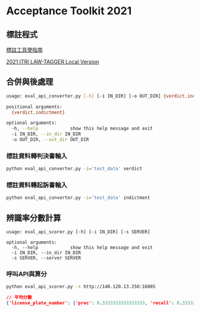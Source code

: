 # Acceptance Toolkit 2021
## 標註程式
[標註工具使指南](https://hackmd.io/0nrrMc5NQRKxlZZVkwmD7w)

[2021 ITRI LAW-TAGGER Local Version](https://github.com/NLU-Law-Tech/2021_VerdictTagger/tree/local-mode#下載) 

## 合併與後處理
```sh
usage: eval_api_converter.py [-h] [-i IN_DIR] [-o OUT_DIR] {verdict,indictment}

positional arguments:
  {verdict,indictment}

optional arguments:
  -h, --help            show this help message and exit
  -i IN_DIR, --in_dir IN_DIR
  -o OUT_DIR, --out_dir OUT_DIR
```
### 標註資料轉**判決書**輸入
```sh
python eval_api_converter.py -i='test_data' verdict
```
### 標註資料轉**起訴書**輸入
```sh
python eval_api_converter.py -i='test_data' indictment
```
## 辨識率分數計算
```
usage: eval_api_scorer.py [-h] [-i IN_DIR] [-s SERVER]

optional arguments:
  -h, --help            show this help message and exit
  -i IN_DIR, --in_dir IN_DIR
  -s SERVER, --server SERVER
```
### 呼叫API與算分
```sh
python eval_api_scorer.py -s http://140.120.13.250:16005
```
```json
// 平均分數
{'license_plate_number': {'prec': 0.3333333333333333, 'recall': 0.3333333333333333, 'f1': 0.3333333333333333}, 'account': {'prec': 0.0, 'recall': 0.0, 'f1': 0.0}, 'phone_number': {'prec': 0.0, 'recall': 0.0, 'f1': 0.0}})
```